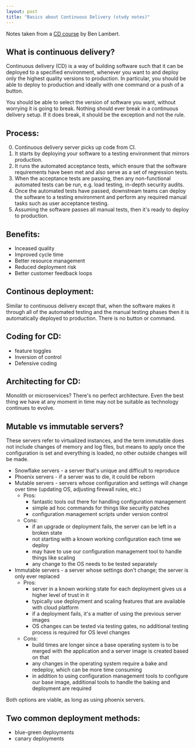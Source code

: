 ```yaml
---
layout: post
title: "Basics about Continuous Delivery (study notes)"
---
```


Notes taken from a [CD course](https://cloudacademy.com/course/introduction-to-continuous-delivery) by Ben Lambert.

## What is continuous delivery?

Continuous delivery (CD) is a way of building software such that it can be deployed to a specified environment, whenever you want to and deploy only the highest quality versions to production. In particular, you should be able to deploy to production and ideally with one command or a push of a button.

You should be able to select the version of software you want, without worrying it is going to break. Nothing should ever break in a continuous delivery setup. If it does break, it should be the exception and not the rule.

## Process:
0. Continuous delivery server picks up code from CI.
1. It starts by deploying your software to a testing environment that mirrors production. 
2. It runs the automated acceptance tests, which ensure that the software requirements have been met and also serve as a set of regression tests. 
3. When the acceptance tests are passing, then any non-functional automated tests can be run, e.g. load testing, in-depth security audits.
4. Once the automated tests have passed, downstream teams can deploy the software to a testing environment and perform any required manual tasks such as user acceptance testing.
5. Assuming the software passes all manual tests, then it's ready to deploy to production.

## Benefits:
* Inceased quality
* Improved cycle time
* Better resource management
* Reduced deployment risk
* Better customer feedback loops

## Continous deployment:
Similar to continuous delivery except that, when the software makes it through all of the automated testing and the manual testing phases then it is automatically deployed to production. There is no button or command.

## Coding for CD:
* feature toggles
* Inversion of control
* Defensive coding

## Architecting for CD:
Monolith or microservices? There's no perfect architecture. Even the best thing we have at any moment in time may not be suitable as technology continues to evolve. 

## Mutable vs immutable servers?
These servers refer to virtualized instances, and the term immutable does not include changes of memory and log files, but means to apply once the configuration is set and everything is loaded, no other outside changes will be made.
* Snowflake servers - a server that's unique and difficult to reproduce
* Phoenix servers - if a server was to die, it could be reborn
* Mutable servers - servers whose configuration and settings will change over time (updating OS, adjusting firewall rules, etc.)
  - Pros:
    * fantastic tools out there for handling configuration management
    * simple ad hoc commands for things like security patches
    * configuration management scripts under version control
  - Cons:
    * if an upgrade or deployment fails, the server can be left in a broken state
    * not starting with a known working configuration each time we deploy
    * may have to use our configuration management tool to handle things like scaling
    * any change to the OS needs to be tested separately
* Immutable servers - a server whose settings don't change; the server is only ever replaced
  - Pros:
    * server in a known working state for each deployment gives us a higher level of trust in it
    * typically use deployment and scaling features that are available with cloud platform
    * if a deployment fails, it's a matter of using the previous server images
    * OS changes can be tested via testing gates, no additional testing process is required for OS level changes
  - Cons:
    * build times are longer since a base operating system is to be merged with the application and a server image is created based on that
    * any changes in the operating system require a bake and redeploy, which can be more time consuming
    * in addition to using configuration management tools to configure our base image, additional tools to handle the baking and deployment are required

Both options are viable, as long as using phoenix servers. 

## Two common deployment methods:
* blue-green deployments
* canary deployments
